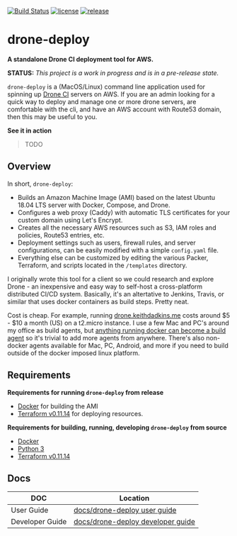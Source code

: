 [![Build Status](https://drone.keithdadkins.me/api/badges/keithdadkins/drone-deploy/status.svg?ref=refs/heads/master)](https://drone.keithdadkins.me/keithdadkins/drone-deploy/) [![license](https://img.shields.io/github/license/keithdadkins/drone-deploy)](https://github.com/keithdadkins/drone-deploy/blob/master/LICENSE) [![release](https://img.shields.io/github/release/keithdadkins/drone-deploy)](https://github.com/keithdadkins/drone-deploy/releases/)

# drone-deploy  

__A standalone Drone CI deployment tool for AWS.__

__STATUS:__ *This project is a work in progress and is in a pre-release state.*

`drone-deploy` is a (MacOS/Linux) command line application used for spinning up [Drone CI](https://drone.io) servers on AWS. If you are an admin looking for a quick way to deploy and manage one or more drone servers, are comfortable with the cli, and have an AWS account with Route53 domain, then this may be useful to you.

__See it in action__

> TODO

## Overview

In short, `drone-deploy`:

* Builds an Amazon Machine Image (AMI) based on the latest Ubuntu 18.04 LTS server with Docker, Compose, and Drone.
* Configures a web proxy (Caddy) with automatic TLS certificates for your custom domain using Let's Encrypt.
* Creates all the necessary AWS resources such as S3, IAM roles and policies, Route53 entries, etc.
* Deployment settings such as users, firewall rules, and server configurations, can be easily modified with a simple `config.yaml` file.
* Everything else can be customized by editing the various Packer, Terraform, and scripts located in the `/templates` directory.

I originally wrote this tool for a client so we could research and explore Drone - an inexpensive and easy way to self-host a cross-platform distributed CI/CD system. Basically, it's an altertative to Jenkins, Travis, or similar that uses docker containers as build steps. Pretty neat.

Cost is cheap. For example, running [drone.keithdadkins.me](https://drone.keithdadkins.me/keithdadkins/drone-deploy/) costs around $5 - $10 a month (US) on a t2.micro instance. I use a few Mac and PC's around my office as build agents, but [anything running docker can become a build agent](TODO) so it's trivial to add more agents from anywhere. There's also non-docker agents available for Mac, PC, Android, and more if you need to build outside of the docker imposed linux platform.

## Requirements

__Requirements for running `drone-deploy` from release__

* [Docker](https://www.docker.com/products/docker-desktop) for building the AMI
* [Terraform v0.11.14](https://learn.hashicorp.com/terraform/getting-started/install) for deploying resources.

__Requirements for building, running, developing `drone-deploy` from source__

* [Docker](https://www.docker.com/products/docker-desktop)
* [Python 3](https://realpython.com/installing-python/)
* [Terraform v0.11.14](https://learn.hashicorp.com/terraform/getting-started/install)

## Docs

DOC | Location
----|----------
User Guide | [docs/drone-deploy user guide](docs/drone-deploy-user-guide.md)
Developer Guide | [docs/drone-deploy developer guide](docs/drone-deploy-developer-guide.md)
